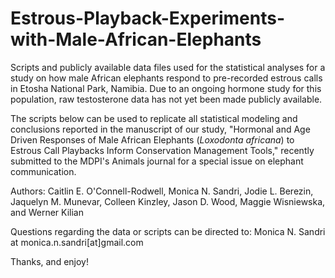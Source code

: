 # Estrous-Playback-Experiments-with-Male-African-Elephants

Scripts and publicly available data files used for the statistical analyses for a study on how male African elephants respond to pre-recorded estrous calls in Etosha National Park, Namibia. Due to an ongoing hormone study for this population, raw testosterone data has not yet been made publicly available.

The scripts below can be used to replicate all statistical modeling and conclusions reported in the manuscript of our study, "Hormonal and Age Driven Responses of Male African Elephants (_Loxodonta africana_) to Estrous Call Playbacks Inform Conservation Management Tools," recently submitted to the MDPI's Animals journal for a special issue on elephant communication.

Authors: Caitlin E. O'Connell-Rodwell, Monica N. Sandri, Jodie L. Berezin, Jaquelyn M. Munevar, Colleen Kinzley, Jason D. Wood, Maggie Wisniewska, and Werner Kilian 

Questions regarding the data or scripts can be directed to: Monica N. Sandri at monica.n.sandri[at]gmail.com

Thanks, and enjoy!
